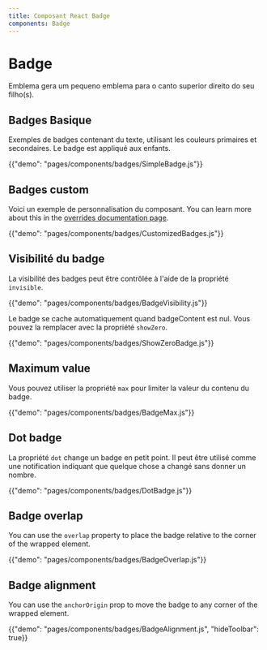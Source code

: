 ```yaml
---
title: Composant React Badge
components: Badge
---
```


# Badge

<p class="description">Emblema gera um pequeno emblema para o canto superior direito do seu filho(s).</p>

## Badges Basique

Exemples de badges contenant du texte, utilisant les couleurs primaires et secondaires. Le badge est appliqué aux enfants.

{{"demo": "pages/components/badges/SimpleBadge.js"}}

## Badges custom

Voici un exemple de personnalisation du composant. You can learn more about this in the [overrides documentation page](/customization/components/).

{{"demo": "pages/components/badges/CustomizedBadges.js"}}

## Visibilité du badge

La visibilité des badges peut être contrôlée à l'aide de la propriété `invisible`.

{{"demo": "pages/components/badges/BadgeVisibility.js"}}

Le badge se cache automatiquement quand badgeContent est nul. Vous pouvez la remplacer avec la propriété `showZero`.

{{"demo": "pages/components/badges/ShowZeroBadge.js"}}

## Maximum value

Vous pouvez utiliser la propriété `max` pour limiter la valeur du contenu du badge.

{{"demo": "pages/components/badges/BadgeMax.js"}}

## Dot badge

La propriété `dot` change un badge en petit point. Il peut être utilisé comme une notification indiquant que quelque chose a changé sans donner un nombre.

{{"demo": "pages/components/badges/DotBadge.js"}}

## Badge overlap

You can use the `overlap` property to place the badge relative to the corner of the wrapped element.

{{"demo": "pages/components/badges/BadgeOverlap.js"}}

## Badge alignment

You can use the `anchorOrigin` prop to move the badge to any corner of the wrapped element.

{{"demo": "pages/components/badges/BadgeAlignment.js", "hideToolbar": true}}